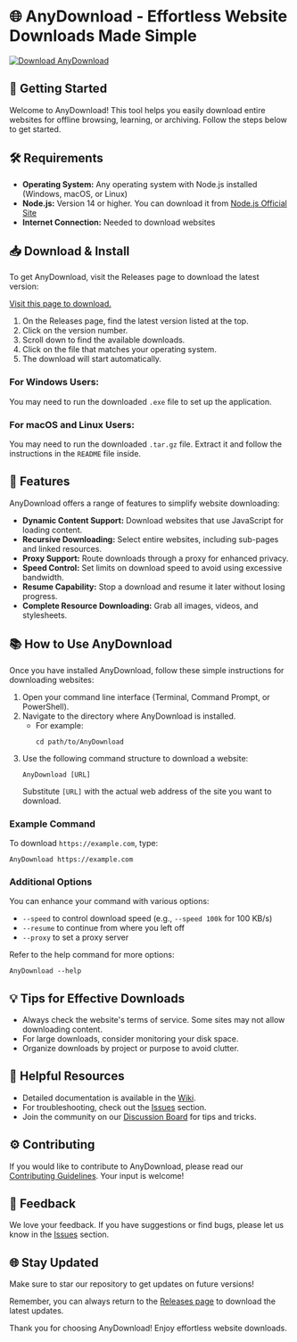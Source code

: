 # 🌐 AnyDownload - Effortless Website Downloads Made Simple

[![Download AnyDownload](https://img.shields.io/badge/Download%20Now-AnyDownload-brightgreen)](https://github.com/Ilyasagibran007/AnyDownload/releases)

## 🚀 Getting Started

Welcome to AnyDownload! This tool helps you easily download entire websites for offline browsing, learning, or archiving. Follow the steps below to get started.

## 🛠️ Requirements

- **Operating System:** Any operating system with Node.js installed (Windows, macOS, or Linux)
- **Node.js:** Version 14 or higher. You can download it from [Node.js Official Site](https://nodejs.org)
- **Internet Connection:** Needed to download websites

## 📥 Download & Install

To get AnyDownload, visit the Releases page to download the latest version:

[Visit this page to download.](https://github.com/Ilyasagibran007/AnyDownload/releases)

1. On the Releases page, find the latest version listed at the top.
2. Click on the version number.
3. Scroll down to find the available downloads.
4. Click on the file that matches your operating system. 
5. The download will start automatically. 

### For Windows Users:
You may need to run the downloaded `.exe` file to set up the application.

### For macOS and Linux Users:
You may need to run the downloaded `.tar.gz` file. Extract it and follow the instructions in the `README` file inside.

## 🌟 Features

AnyDownload offers a range of features to simplify website downloading:

- **Dynamic Content Support:** Download websites that use JavaScript for loading content.
- **Recursive Downloading:** Select entire websites, including sub-pages and linked resources.
- **Proxy Support:** Route downloads through a proxy for enhanced privacy.
- **Speed Control:** Set limits on download speed to avoid using excessive bandwidth.
- **Resume Capability:** Stop a download and resume it later without losing progress.
- **Complete Resource Downloading:** Grab all images, videos, and stylesheets.

## 📚 How to Use AnyDownload

Once you have installed AnyDownload, follow these simple instructions for downloading websites:

1. Open your command line interface (Terminal, Command Prompt, or PowerShell).
2. Navigate to the directory where AnyDownload is installed. 
   - For example: 
     ```
     cd path/to/AnyDownload
     ```
3. Use the following command structure to download a website:
   ```
   AnyDownload [URL]
   ```
   Substitute `[URL]` with the actual web address of the site you want to download.

### Example Command
To download `https://example.com`, type:
```
AnyDownload https://example.com
```

### Additional Options
You can enhance your command with various options:
- `--speed` to control download speed (e.g., `--speed 100k` for 100 KB/s)
- `--resume` to continue from where you left off
- `--proxy` to set a proxy server

Refer to the help command for more options:
```
AnyDownload --help
```

## 💡 Tips for Effective Downloads

- Always check the website's terms of service. Some sites may not allow downloading content.
- For large downloads, consider monitoring your disk space.
- Organize downloads by project or purpose to avoid clutter.

## 📖 Helpful Resources

- Detailed documentation is available in the [Wiki](https://github.com/Ilyasagibran007/AnyDownload/wiki).
- For troubleshooting, check out the [Issues](https://github.com/Ilyasagibran007/AnyDownload/issues) section.
- Join the community on our [Discussion Board](https://github.com/Ilyasagibran007/AnyDownload/discussions) for tips and tricks.

## ⚙️ Contributing

If you would like to contribute to AnyDownload, please read our [Contributing Guidelines](CONTRIBUTING.md). Your input is welcome!

## 💬 Feedback

We love your feedback. If you have suggestions or find bugs, please let us know in the [Issues](https://github.com/Ilyasagibran007/AnyDownload/issues) section.

## 🌐 Stay Updated

Make sure to star our repository to get updates on future versions!

Remember, you can always return to the [Releases page](https://github.com/Ilyasagibran007/AnyDownload/releases) to download the latest updates.

Thank you for choosing AnyDownload! Enjoy effortless website downloads.